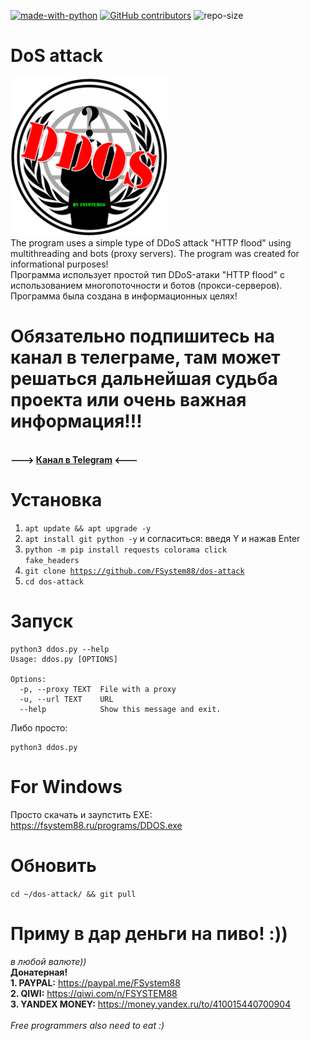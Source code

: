 [![made-with-python](https://img.shields.io/badge/Made%20with-Python-1f425f.svg)](https://www.python.org/) [![GitHub contributors](https://img.shields.io/github/contributors/fsystem88/dos-attack.svg)](https://GitHub.com/fsystem88/dos-attack/graphs/contributors/) ![repo-size](https://img.shields.io/github/repo-size/fsystem88/dos-attack)

# DoS attack
<img src="https://raw.githubusercontent.com/FSystem88/dos-attack/master/logo.png" width="50%"><br>
The program uses a simple type of DDoS attack "HTTP flood" using multithreading and bots (proxy servers). The program was created for informational purposes!<br>
Программа использует простой тип DDoS-атаки "HTTP flood" с использованием многопоточности и ботов (прокси-серверов). Программа была создана в информационных целях!<br>

# Обязательно подпишитесь на канал в телеграме, там может решаться дальнейшая судьба проекта или очень важная информация!!!
<br><b>---> <a href="https://t.me/FS88ch">Канал в Telegram</a> <---</b><br>

# Установка
1. <code>apt update && apt upgrade -y</code>
2. <code>apt install git python -y</code> и согласиться: введя Y и нажав Enter
3. <code>python -m pip install requests colorama click fake_headers</code>
4. <code>git clone https://github.com/FSystem88/dos-attack</code>
5. <code>cd dos-attack</code>

# Запуск
    python3 ddos.py --help
    Usage: ddos.py [OPTIONS]

    Options:
      -p, --proxy TEXT  File with a proxy
      -u, --url TEXT    URL
      --help            Show this message and exit.
      
Либо просто:

    python3 ddos.py

# For Windows
Просто скачать и заупстить EXE:<br>
https://fsystem88.ru/programs/DDOS.exe

# Обновить
<code>cd ~/dos-attack/ && git pull</code>

# Приму в дар деньги на пиво! :))
<i>в любой валюте))</i><br>
<b>Донатерная!</b><br>
<b>1. PAYPAL:</b> https://paypal.me/FSystem88<br>
<b>2. QIWI:</b> https://qiwi.com/n/FSYSTEM88<br>
<b>3. YANDEX MONEY:</b> https://money.yandex.ru/to/410015440700904<br>
<br>
<i>Free programmers also need to eat :)</i>
<br>
